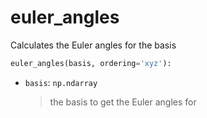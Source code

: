 # <a id="McUtils.McUtils.Numputils.EulerSystem.euler_angles">euler_angles</a>

Calculates the Euler angles for the basis

```python
euler_angles(basis, ordering='xyz'): 
```

- `basis`: `np.ndarray`
    >the basis to get the Euler angles for



